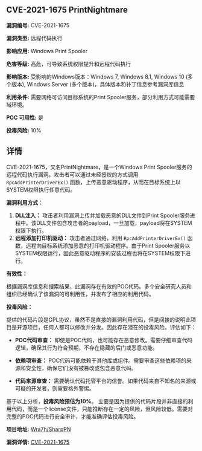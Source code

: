 ## CVE-2021-1675 PrintNightmare

**漏洞编号:** CVE-2021-1675

**漏洞类型:** 远程代码执行

**影响应用:** Windows Print Spooler

**危害等级:** 高危，可导致系统权限提升和远程代码执行

**影响版本:** 受影响的Windows版本：Windows 7, Windows 8.1, Windows 10 (多个版本), Windows Server (多个版本)，具体版本和补丁信息参考漏洞库信息

**利用条件:** 需要网络可访问目标系统的Print Spooler服务，部分利用方式可能需要域环境。

**POC 可用性:** 是

**投毒风险:** 10%

## 详情

CVE-2021-1675，又名PrintNightmare，是一个Windows Print Spooler服务的远程代码执行漏洞。攻击者可以通过未经授权的方式调用 `RpcAddPrinterDriverEx()` 函数，上传恶意驱动程序，从而在目标系统上以SYSTEM权限执行任意代码。

**漏洞利用方式：**

1.  **DLL注入：** 攻击者利用漏洞上传并加载恶意的DLL文件到Print Spooler服务进程中。该DLL文件包含攻击者的payload，一旦加载，payload将在SYSTEM权限下执行。
2.  **远程添加打印机驱动：** 攻击者通过网络，利用 `RpcAddPrinterDriverEx()` 函数，远程向目标系统添加恶意的打印机驱动程序。由于Print Spooler服务以SYSTEM权限运行，因此恶意驱动程序的安装过程也将在SYSTEM权限下进行。

**有效性：**

根据漏洞库信息和搜索结果，此漏洞存在有效的POC代码。多个安全研究人员和组织已经确认了该漏洞的可利用性，并发布了相应的利用代码。

**投毒风险：**

提供的代码片段是GPL协议，虽然不是直接的漏洞利用代码，但是间接的说明此项目是开源项目，任何人都可以修改并分发。因此存在潜在的投毒风险。评估如下：

*   **POC代码审查：** 即使是POC代码，也可能存在恶意修改。需要仔细审查代码逻辑，确保其行为符合预期，不存在隐藏的后门或恶意功能。

*   **依赖项审查：** POC代码可能依赖于其他库或组件。需要审查这些依赖项的来源和安全性，确保它们没有被篡改或包含恶意代码。

*   **代码来源审查：**  需要确认代码托管平台的信誉。如果代码来自不知名的来源或可疑的开发者，则需要格外警惕。

基于以上分析，**投毒风险预估为10%**。 主要是因为提供的代码片段并非直接的利用代码，而是一个license文件，只能推断存在一定的风险，但风险较低。需要对完整的POC代码进行安全审计，才能准确评估投毒风险。

**项目地址:** [Wra7h/SharpPN](https://github.com/Wra7h/SharpPN)

**漏洞详情:** [CVE-2021-1675](https://nvd.nist.gov/vuln/detail/CVE-2021-1675)